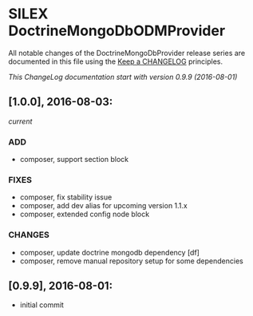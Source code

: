 # SILEX DoctrineMongoDbODMProvider

All notable changes of the DoctrineMongoDbProvider release series are documented in this file using the [Keep a CHANGELOG](http://keepachangelog.com/) principles.

_This ChangeLog documentation start with version 0.9.9 (2016-08-01)_


## [1.0.0], 2016-08-03:
_current_

### ADD
- composer, support section block

### FIXES
- composer, fix stability issue
- composer, add dev alias for upcoming version 1.1.x
- composer, extended config node block

### CHANGES
- composer, update doctrine mongodb dependency [df]
- composer, remove manual repository setup for some dependencies

## [0.9.9], 2016-08-01:

- initial commit